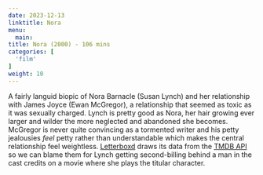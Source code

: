 ```yaml
---
date: 2023-12-13
linktitle: Nora
menu:
  main:
title: Nora (2000) - 106 mins
categories: [
  'film'
]
weight: 10
---
```


A fairly languid biopic of Nora Barnacle (Susan Lynch) and her relationship with James Joyce (Ewan McGregor), a relationship that seemed as toxic as it was sexually charged. Lynch is pretty good as Nora, her hair growing ever larger and wilder the more neglected and abandoned she becomes. McGregor is never quite convincing as a tormented writer and his petty jealousies *feel* petty rather than understandable which makes the central relationship feel weightless. [Letterboxd](https://letterboxd.com/film/nora/) draws its data from the [TMDB API](https://www.themoviedb.org/movie/41165-nora) so we can blame them for Lynch getting second-billing behind a man in the cast credits on a movie where she plays the titular character.
